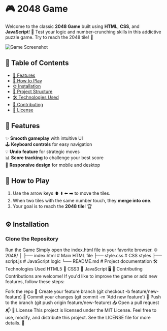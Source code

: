 # 🎮 2048 Game

Welcome to the classic **2048 Game** built using **HTML**, **CSS**, and **JavaScript**! 🚀 Test your logic and number-crunching skills in this addictive puzzle game. Try to reach the 2048 tile! 🎯

![Game Screenshot](path/to/screenshot.png)

## 📝 Table of Contents
- [🌟 Features](#-features)
- [🚀 How to Play](#-how-to-play)
- [⚙️ Installation](#-installation)
- [📁 Project Structure](#-project-structure)
- [🛠 Technologies Used](#-technologies-used)
- [🤝 Contributing](#-contributing)
- [📄 License](#-license)

## 🌟 Features
✨ **Smooth gameplay** with intuitive UI  
🕹 **Keyboard controls** for easy navigation  
💡 **Undo feature** for strategic moves  
📊 **Score tracking** to challenge your best score  
📱 **Responsive design** for mobile and desktop  

## 🚀 How to Play
1. Use the arrow keys ⬆️ ⬇️ ⬅️ ➡️ to move the tiles.
2. When two tiles with the same number touch, they **merge into one**.
3. Your goal is to reach the **2048 tile**! 🏆

## ⚙️ Installation

### Clone the Repository

Run the Game
Simply open the index.html file in your favorite browser. 🌐
2048/
│
├── index.html     # Main HTML file
├── style.css      # CSS styles
├── script.js      # JavaScript logic
└── README.md      # Project documentation
🛠 Technologies Used
HTML5 📄
CSS3 🎨
JavaScript 🖥️
🤝 Contributing
Contributions are welcome! If you'd like to improve the game or add new features, follow these steps:

Fork the repo 🍴
Create your feature branch (git checkout -b feature/new-feature) 🚧
Commit your changes (git commit -m 'Add new feature') 📝
Push to the branch (git push origin feature/new-feature) 📤
Open a pull request 📬
📄 License
This project is licensed under the MIT License. Feel free to use, modify, and distribute this project.
See the LICENSE file for more details. 📝
